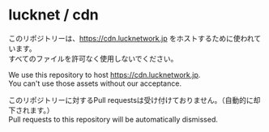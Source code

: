# lucknet / cdn

このリポジトリーは、https://cdn.lucknetwork.jp をホストするために使われています。  
すべてのファイルを許可なく使用しないでください。

We use this repository to host https://cdn.lucknetwork.jp.  
You can't use those assets without our acceptance.

このリポジトリーに対するPull requestsは受け付けておりません。（自動的に却下されます。）  
Pull requests to this repository will be automatically dismissed.
